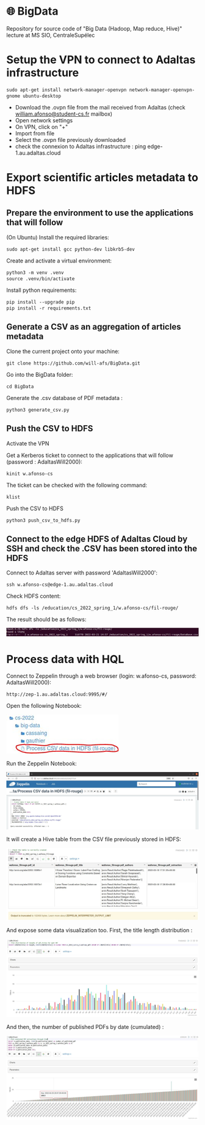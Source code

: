 # 🌐 BigData
Repository for source code of "Big Data (Hadoop, Map reduce, Hive)" lecture at MS SIO, CentraleSupélec

Setup the VPN to connect to Adaltas infrastructure
==================================================
    
    sudo apt-get install network-manager-openvpn network-manager-openvpn-gnome ubuntu-desktop
    
- Download the .ovpn file from the mail received from Adaltas (check william.afonso@student-cs.fr mailbox)
- Open network settings
- On VPN, click on "+"
- Import from file
- Select the .ovpn file previously downloaded
- check the connexion to Adaltas infrastructure : ping edge-1.au.adaltas.cloud

Export scientific articles metadata to HDFS
===========================================

Prepare the environment to use the applications that will follow
----------------------------------------------------------------
(On Ubuntu) Install the required libraries:

    sudo apt-get install gcc python-dev libkrb5-dev

Create and activate a virtual environment:

    python3 -m venv .venv
    source .venv/bin/activate

Install python requirements:

    pip install --upgrade pip
    pip install -r requirements.txt
    
Generate a CSV as an aggregation of articles metadata
-----------------------------------------------------
Clone the current project onto your machine:

    git clone https://github.com/will-afs/BigData.git
    
Go into the BigData folder:

    cd BigData
    
Generate the .csv database of PDF metadata :

    python3 generate_csv.py
    
Push the CSV to HDFS
--------------------
Activate the VPN

Get a Kerberos ticket to connect to the applications that will follow (password : AdaltasWill2000):

    kinit w.afonso-cs
   
The ticket can be checked with the following command:
   
    klist

Push the CSV to HDFS

    python3 push_csv_to_hdfs.py

Connect to the edge HDFS of Adaltas Cloud by SSH and check the .CSV has been stored into the HDFS
-------------------------------------------------------------------------------------------------
Connect to Adaltas server with password 'AdaltasWill2000':

    ssh w.afonso-cs@edge-1.au.adaltas.cloud

Check HDFS content:

    hdfs dfs -ls /education/cs_2022_spring_1/w.afonso-cs/fil-rouge/
    
The result should be as follows:

<img src="https://github.com/will-afs/BigData/blob/main/img/HDFS%20content.JPG">

Process data with HQL
=====================
Connect to Zeppelin through a web browser (login: w.afonso-cs, password: AdaltasWill2000):

    http://zep-1.au.adaltas.cloud:9995/#/

Open the following Notebook:

<img src="https://github.com/will-afs/BigData/blob/main/img/Zeppelin%20HQL%20script%20location.JPG">

Run the Zeppelin Notebook:

<img src="https://github.com/will-afs/BigData/blob/main/img/Homepage.JPG">

It will create a Hive table from the CSV file previously stored in HDFS:

<img src="https://github.com/will-afs/BigData/blob/main/img/Check%20table%20is%20created.JPG">

And expose some data visualization too. First, the title length distribution :

<img src="https://github.com/will-afs/BigData/blob/main/img/Title%20length%20distribution.JPG">

And then, the number of published PDFs by date (cumulated) :

<img src="https://github.com/will-afs/BigData/blob/main/img/Number%20of%20cumulated%20published%20PDFs%20by%20date.JPG">
